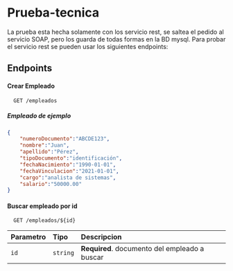 # Prueba-tecnica

La prueba esta hecha solamente con los servicio rest, se saltea el pedido al servicio SOAP, pero los guarda de todas formas en la BD mysql.
Para probar el servicio rest se pueden usar los siguientes endpoints:

## Endpoints

#### Crear Empleado

```http
  GET /empleados
```

##### Empleado de ejemplo

```json
{
    "numeroDocumento":"ABCDE123",
    "nombre":"Juan",
    "apellido":"Pérez",
    "tipoDocumento":"identificación",
    "fechaNacimiento":"1990-01-01",
    "fechaVinculacion":"2021-01-01",
    "cargo":"analista de sistemas",
    "salario":"50000.00"
}
```


#### Buscar empleado por id

```http
  GET /empleados/${id}
```

| Parametro | Tipo     | Descripcion                      |
| :-------- | :------- | :-------------------------------- |
| `id`      | `string` | **Required**. documento del empleado a buscar |

